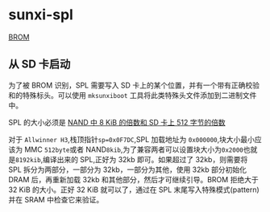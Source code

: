 # sunxi-spl

[BROM](https://linux-sunxi.org/BROM)

## 从 SD 卡启动

为了被 BROM 识别，SPL 需要写入 SD 卡上的某个位置，并有一个带有正确校验和的特殊标头。可以使用 `mksunxiboot` 工具将此类特殊头文件添加到二进制文件中。

SPL 的大小必须是 [NAND 中 8 KiB 的倍数和 SD 卡上 512 字节的倍数](https://source.denx.de/u-boot/u-boot/commit/1f6f61fe4c7c9637e2c8b2960a08f106fbe01134)

对于 `Allwinner H3`,栈顶指针`sp=0x0F7DC`,SPL 加载地址为 `0x000000`,块大小最小应该为 MMC `512byte`或者 NAND`8kib`,为了兼容两者可以设置块大小为`0x2000`也就是`8192kib`,编译出来的 SPL,正好为 32kb 即可。如果超过了 32kb，则需要将 SPL 拆分为两部分，一部分为 32kb，一部分为其他，使用 32kb 部分初始化 DRAM 后，再重新加载 32kb 和其他部分，然后才可继续引导。BROM 拒绝大于 32 KiB 的大小。正好 32 KiB 就可以了，通过在 SPL 末尾写入特殊模式(pattern)并在 SRAM 中检查它来验证。
